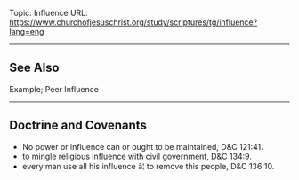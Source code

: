 Topic: Influence
URL: https://www.churchofjesuschrist.org/study/scriptures/tg/influence?lang=eng

---

## See Also

Example; Peer Influence

---

## Doctrine and Covenants

- No power or influence can or ought to be maintained, D&C 121:41.
- to mingle religious influence with civil government, D&C 134:9.
- every man use all his influence â¦ to remove this people, D&C 136:10.

